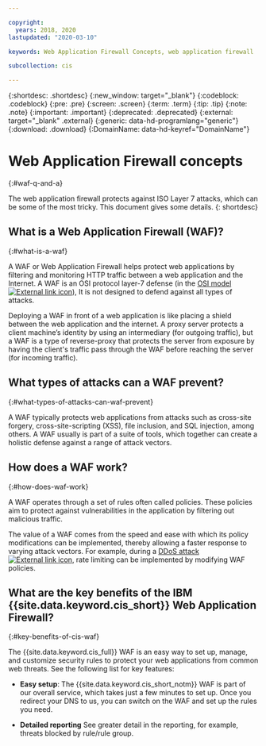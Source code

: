```yaml
---

copyright:
  years: 2018, 2020
lastupdated: "2020-03-10"

keywords: Web Application Firewall Concepts, web application firewall

subcollection: cis

---
```


{:shortdesc: .shortdesc}
{:new_window: target="_blank"}
{:codeblock: .codeblock}
{:pre: .pre}
{:screen: .screen}
{:term: .term}
{:tip: .tip}
{:note: .note}
{:important: .important}
{:deprecated: .deprecated}
{:external: target="_blank" .external}
{:generic: data-hd-programlang="generic"}
{:download: .download}
{:DomainName: data-hd-keyref="DomainName"}

# Web Application Firewall concepts
{:#waf-q-and-a}

The web application firewall protects against ISO Layer 7 attacks, which can be some of the most tricky. This document gives some details.
{: shortdesc}

## What is a Web Application Firewall (WAF)?
{:#what-is-a-waf}

A WAF or Web Application Firewall helps protect web applications by filtering and monitoring HTTP traffic between a web application and the Internet. A WAF is an OSI protocol layer-7 defense (in the [OSI model ![External link icon](../../icons/launch-glyph.svg "External link icon")](https://en.wikipedia.org/wiki/OSI_model)), It is not designed to defend against all types of attacks.

Deploying a WAF in front of a web application is like placing a shield between the web application and the internet. A proxy server protects a client machine’s identity by using an intermediary (for outgoing traffic), but a WAF is a type of reverse-proxy that protects the server from exposure by having the client's traffic pass through the WAF before reaching the server (for incoming traffic).

## What types of attacks can a WAF prevent?
{:#what-types-of-attacks-can-waf-prevent}

A WAF typically protects web applications from attacks such as cross-site forgery, cross-site-scripting (XSS), file inclusion, and SQL injection, among others. A WAF usually is part of a suite of tools, which together can create a holistic defense against a range of attack vectors.

## How does a WAF work?
{:#how-does-waf-work}

A WAF operates through a set of rules often called policies. These policies aim to protect against vulnerabilities in the application by filtering out malicious traffic.

The value of a WAF comes from the speed and ease with which its policy modifications can be implemented, thereby allowing a faster response to varying attack vectors. For example, during a [DDoS attack ![External link icon](../../icons/launch-glyph.svg "External link icon")](https://en.wikipedia.org/wiki/Denial-of-service_attack), rate limiting can be implemented by modifying WAF policies.

## What are the key benefits of the IBM {{site.data.keyword.cis_short}} Web Application Firewall?
{:#key-benefits-of-cis-waf}

The {{site.data.keyword.cis_full}} WAF is an easy way to set up, manage, and customize security rules to protect your web applications from common web threats. See the following list for key features:

 * **Easy setup**: The {{site.data.keyword.cis_short_notm}} WAF is part of our overall service, which takes just a few minutes to set up. Once you redirect your DNS to us, you can switch on the WAF and set up the rules you need.

 * **Detailed reporting** See greater detail in the reporting, for example, threats blocked by rule/rule group.
